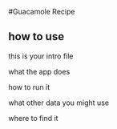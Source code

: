#Guacamole Recipe

## how to use


this is your intro file

what the app does

how to run it

what other data you might use

where to find it

